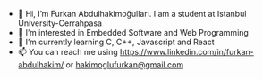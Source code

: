 - 👋 Hi, I’m Furkan Abdulhakimoğulları. I am a student at Istanbul University-Cerrahpasa
- 👀 I’m interested in Embedded Software and Web Programming
- 🌱 I’m currently learning C, C++, Javascript and React
- 📫 You can reach me using https://www.linkedin.com/in/furkan-abdulhakim/ or hakimoglufurkan@gmail.com
<!---
furkanabdulhakimogullari/furkanabdulhakimogullari is a ✨ special ✨ repository because its `README.md` (this file) appears on your GitHub profile.
You can click the Preview link to take a look at your changes.
--->
